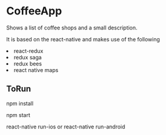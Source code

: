 <h1>CoffeeApp</h1>
<p>Shows a list of coffee shops and a small description.</p>

<p>It is based on the react-native and makes use of the following</p>

<li>react-redux </li>
<li>redux saga</li>
<li>redux bees</li>
<li>react native maps</li>

<h2>ToRun</h2>
  <p>npm install</p>
  <p>npm start</p>
  <p>react-native run-ios or react-native run-android</p>
